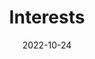 ---
title: Interests
date: 2022-10-24

type: landing

sections:
  - block: markdown
    content:
      title: 研究方向
      subtitle:
      text: |
        1.高分子/超分子的大尺度分子动力学模拟方法和软件
        ![screen reader text](galamost.png "GALAMOST" ){.center .responsive}
    design:
      columns: '1'

  - block: markdown
    content:
      title:
      subtitle:
      text: |
        2.高分子材料力学性能的分子机理
        ![screen reader text](strength.png "氢键复合物的力学性能" ){.center .responsive}
    design:
      columns: '1'

  - block: markdown
    content:
      title: 
      subtitle:
      text: |
        3.共价有机框架的生长动力学
        ![screen reader text](COF_1.png "COF的生长" ){.center .responsive}
    design:
      columns: '1'
---